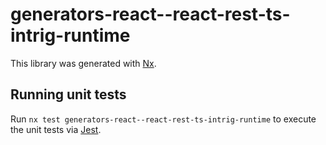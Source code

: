 # generators-react--react-rest-ts-intrig-runtime

This library was generated with [Nx](https://nx.dev).

## Running unit tests

Run `nx test generators-react--react-rest-ts-intrig-runtime` to execute the unit tests via [Jest](https://jestjs.io).
